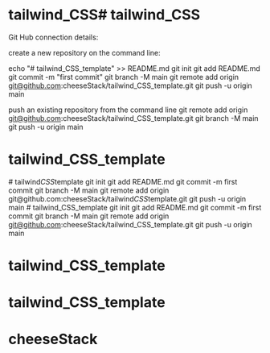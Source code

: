 # tailwind_CSS# tailwind_CSS

Git Hub connection details:


create a new repository on the command line:

echo "# tailwind_CSS_template" >> README.md
git init
git add README.md
git commit -m "first commit"
git branch -M main
git remote add origin git@github.com:cheeseStack/tailwind_CSS_template.git
git push -u origin main


push an existing repository from the command line
git remote add origin git@github.com:cheeseStack/tailwind_CSS_template.git
git branch -M main
git push -u origin main

# tailwind_CSS_template
#   t a i l w i n d _ C S S _ t e m p l a t e  
 g i t  
 i n i t  
 g i t  
 a d d  
 R E A D M E . m d  
 g i t  
 c o m m i t  
 - m  
 f i r s t   c o m m i t  
 g i t  
 b r a n c h  
 - M  
 m a i n  
 g i t  
 r e m o t e  
 a d d  
 o r i g i n  
 g i t @ g i t h u b . c o m : c h e e s e S t a c k / t a i l w i n d _ C S S _ t e m p l a t e . g i t  
 g i t  
 p u s h  
 - u  
 o r i g i n  
 m a i n  
 # tailwind_CSS_template git init git add README.md git commit -m first commit git branch -M main git remote add origin git@github.com:cheeseStack/tailwind_CSS_template.git git push -u origin main
# tailwind_CSS_template
# tailwind_CSS_template
# cheeseStack

